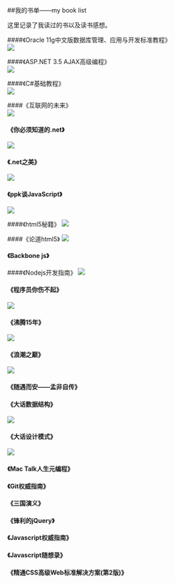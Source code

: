 ##我的书单——my book list

这里记录了我读过的书以及读书感想。

####《Oracle 11g中文版数据库管理、应用与开发标准教程》<br/>
![](http://img5.douban.com/lpic/s22777949.jpg)
<br/>

####《ASP.NET 3.5 AJAX高级编程》<br/>
![](http://img3.douban.com/lpic/s6106662.jpg)
<br/>

####《C#基础教程》<br/>
![](http://img3.douban.com/lpic/s4196243.jpg)
<br/>

####《互联网的未来》<br/>
![](http://img5.douban.com/lpic/s6276899.jpg)
<br/>

#### 《你必须知道的.net》 <br />
![](http://img5.douban.com/lpic/s9111288.jpg)
<br />

#### 《.net之美》
![](http://img3.douban.com/lpic/s27223810.jpg)

#### 《ppk谈JavaScript》
![](http://img5.douban.com/lpic/s2984236.jpg)
<br />

####《html5秘籍》
![](http://img3.douban.com/lpic/s11190661.jpg)

####《论道html5》
![](http://img5.douban.com/lpic/s9042118.jpg)

#### 《Backbone js》

####《Nodejs开发指南》
![](http://img5.douban.com/lpic/s10307479.jpg)

#### 《程序员你伤不起》 <br />
![](http://img5.douban.com/lpic/s26824277.jpg)

#### 《沸腾15年》 <br />
![](http://img5.douban.com/lpic/s4502957.jpg)

#### 《浪潮之巅》 <br />
![](http://img3.douban.com/lpic/s6584764.jpg)

#### 《随遇而安——孟非自传》 <br />

#### 《大话数据结构》 <br />
![](http://img3.douban.com/lpic/s6382631.jpg)

#### 《大话设计模式》 <br />
![](http://img5.douban.com/lpic/s6908318.jpg)

####  《Mac Talk人生元编程》<br />

####  《Git权威指南》<br />

####  《三国演义》 <br />

####  《锋利的jQuery》 <br />

####  《Javascript权威指南》

####  《Javascript随想录》

#### 《精通CSS高级Web标准解决方案(第2版)》
